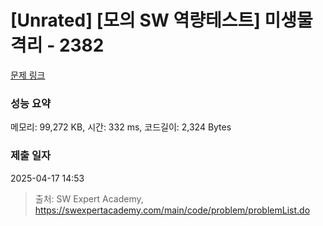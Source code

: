 # [Unrated] [모의 SW 역량테스트] 미생물 격리 - 2382 

[문제 링크](https://swexpertacademy.com/main/code/problem/problemDetail.do?contestProbId=AV597vbqAH0DFAVl) 

### 성능 요약

메모리: 99,272 KB, 시간: 332 ms, 코드길이: 2,324 Bytes

### 제출 일자

2025-04-17 14:53



> 출처: SW Expert Academy, https://swexpertacademy.com/main/code/problem/problemList.do
